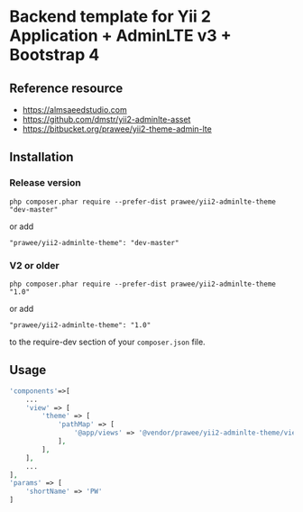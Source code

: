 # Backend template for Yii 2 Application + AdminLTE v3 + Bootstrap 4

## Reference resource

- <https://almsaeedstudio.com>
- <https://github.com/dmstr/yii2-adminlte-asset>
- <https://bitbucket.org/prawee/yii2-theme-admin-lte>

## Installation

### Release version

```terminal
php composer.phar require --prefer-dist prawee/yii2-adminlte-theme "dev-master"
```

or add

```terminal
"prawee/yii2-adminlte-theme": "dev-master"
```

### V2 or older

```terminal
php composer.phar require --prefer-dist prawee/yii2-adminlte-theme "1.0"
```

or add

```terminal
"prawee/yii2-adminlte-theme": "1.0"
```

to the require-dev section of your `composer.json` file.

## Usage

```php
'components'=>[
    ...
    'view' => [
        'theme' => [
            'pathMap' => [
                '@app/views' => '@vendor/prawee/yii2-adminlte-theme/views'
            ],
        ],
    ],
    ...
],
'params' => [
    'shortName' => 'PW'
]
```
